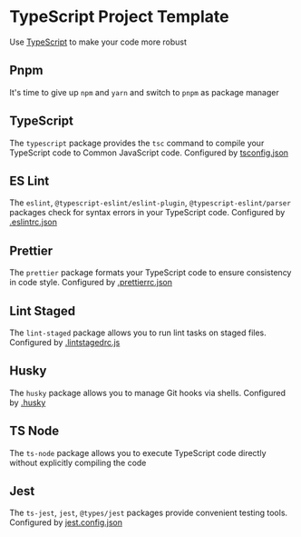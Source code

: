 # TypeScript Project Template
Use [TypeScript](https://www.typescriptlang.org) to make your code more robust

## Pnpm
It's time to give up `npm` and `yarn` and switch to `pnpm` as package manager

## TypeScript
The `typescript` package provides the `tsc` command to compile your TypeScript code to Common JavaScript code. Configured by [tsconfig.json](tsconfig.json)

## ES Lint
The `eslint`, `@typescript-eslint/eslint-plugin`, `@typescript-eslint/parser` packages check for syntax errors in your TypeScript code. Configured by [.eslintrc.json](.eslintrc.json)

## Prettier
The `prettier` package formats your TypeScript code to ensure consistency in code style. Configured by [.prettierrc.json](.prettierrc.json)

## Lint Staged
The `lint-staged` package allows you to run lint tasks on staged files. Configured by [.lintstagedrc.js](.lintstagedrc.js)

## Husky
The `husky` package allows you to manage Git hooks via shells. Configured by [.husky](.husky)

## TS Node
The `ts-node` package allows you to execute TypeScript code directly without explicitly compiling the code

## Jest
The `ts-jest`, `jest`, `@types/jest` packages provide convenient testing tools. Configured by [jest.config.json](jest.config.json)

